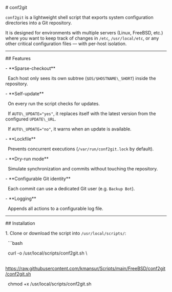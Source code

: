 \# conf2git



`conf2git` is a lightweight shell script that exports system configuration directories into a Git repository.  

It is designed for environments with multiple servers (Linux, FreeBSD, etc.) where you want to keep track of changes in `/etc`, `/usr/local/etc`, or any other critical configuration files — with per-host isolation.



---



\## Features



\- \*\*Sparse-checkout\*\*  

&nbsp; Each host only sees its own subtree (`$OS/$HOSTNAME\_SHORT`) inside the repository.



\- \*\*Self-update\*\*  

&nbsp; On every run the script checks for updates.  

&nbsp; If `AUTO\_UPDATE="yes"`, it replaces itself with the latest version from the configured `UPDATE\_URL`.  

&nbsp; If `AUTO\_UPDATE="no"`, it warns when an update is available.



\- \*\*Lockfile\*\*  

&nbsp; Prevents concurrent executions (`/var/run/conf2git.lock` by default).



\- \*\*Dry-run mode\*\*  

&nbsp; Simulate synchronization and commits without touching the repository.



\- \*\*Configurable Git identity\*\*  

&nbsp; Each commit can use a dedicated Git user (e.g. `Backup Bot`).



\- \*\*Logging\*\*  

&nbsp; Appends all actions to a configurable log file.



---



\## Installation



1\. Clone or download the script into `/usr/local/scripts/`:



&nbsp;  ```bash

&nbsp;  curl -o /usr/local/scripts/conf2git.sh \\

&nbsp;    https://raw.githubusercontent.com/kmansur/Scripts/main/FreeBSD/conf2git/conf2git.sh

&nbsp;  chmod +x /usr/local/scripts/conf2git.sh

